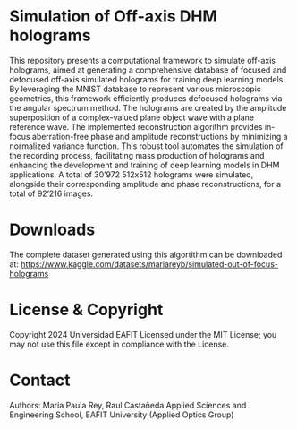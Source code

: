 # Simulation of Off-axis DHM holograms
This repository presents a computational framework to simulate off-axis holograms, aimed at generating a comprehensive database of focused and defocused off-axis simulated holograms for training deep learning models. By leveraging the MNIST database to represent various microscopic geometries, this framework efficiently produces defocused holograms via the angular spectrum method. The holograms are created by the amplitude superposition of a complex-valued plane object wave with a plane reference wave. The implemented reconstruction algorithm provides in-focus aberration-free phase and amplitude 
reconstructions by minimizing a normalized variance function. This robust tool automates the simulation of the recording process, facilitating mass production of holograms and enhancing the development and training of deep learning models in DHM applications. A total of 30’972 512x512 holograms were simulated, alongside their corresponding amplitude and phase reconstructions, for a total of 92’216 images.


# Downloads
The complete dataset generated using this algortithm can be downloaded at:
https://www.kaggle.com/datasets/mariareyb/simulated-out-of-focus-holograms

# License & Copyright
Copyright 2024 Universidad EAFIT
Licensed under the MIT License; you may not use this file except in compliance with the License.


# Contact
Authors: Maria Paula Rey, Raul Castañeda
Applied Sciences and Engineering School, EAFIT University (Applied Optics Group)
